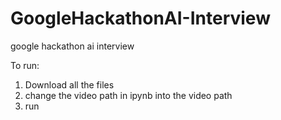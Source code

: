 # GoogleHackathonAI-Interview
google hackathon ai interview

To run:
1. Download all the files
2. change the video path in ipynb into the video path
3. run
